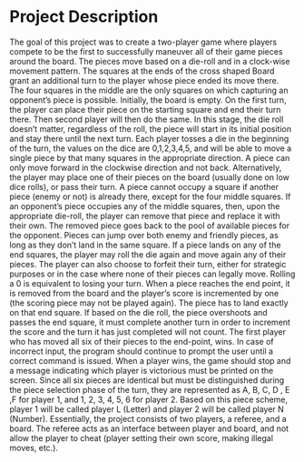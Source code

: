 # Project Description

The goal of this project was to create a two-player game where players compete to be the first to successfully maneuver all of their game pieces around the board. The pieces move based on a die-roll and in a clock-wise movement pattern. The squares at the ends of the cross shaped Board grant an additional turn to the player whose piece ended its move there. The four squares in the middle are the only squares on which capturing an opponent’s
piece is possible. Initially, the board is empty. On the first turn, the player can place their piece on the starting square and end their turn there. Then second player will then do the same. In this stage, the die roll doesn’t matter, regardless of the roll, the piece will start in its initial position and stay there until the next turn. Each player tosses a die in the beginning of the turn, the values on the dice are 0,1,2,3,4,5, and will be able to move a single piece by that many squares in the appropriate direction. A piece can only move forward in the clockwise direction and not back. Alternatively, the player may place one of their pieces on the board (usually done on low dice rolls), or pass their turn. A piece cannot occupy a square if another piece (enemy or not) is already there, except for the four middle squares. If an opponent’s piece occupies any of the middle squares, then, upon the appropriate die-roll, the player can remove that piece and replace it with their own. The removed piece goes back to the pool of available pieces for the opponent. Pieces can jump over both enemy and friendly pieces, as long as they don’t land in the same square. If a piece lands on any of the end squares, the player may roll the die again and move again any of their pieces. The player can also choose to forfeit their turn, either for strategic purposes or in the case where none of their pieces can legally move. Rolling a 0 is equivalent to losing your turn. When a piece reaches the end point, it is removed from the board and the player’s score is incremented by one (the scoring piece may not be played again). The piece has to land exactly on that end square. If based on the die roll, the piece overshoots and passes the end square, it must complete another turn in order to increment the score and the turn it has just completed will not count. The first player who has moved all six of their pieces to the end-point, wins. In case of incorrect input, the program should continue to prompt the user until a correct command is issued. When a player wins, the game should stop and a message indicating which player is victorious must be printed on the screen. Since all six pieces are identical but must be distinguished during the piece selection phase of the turn, they are represented as A, B, C, D , E ,F for player 1, and 1, 2, 3, 4, 5, 6 for player 2. Based on this piece scheme, player 1 will be called player L (Letter) and player 2 will be called player N (Number). Essentially, the project consists of two players, a referee, and a board. The referee acts as an interface between player and board, and not allow the player to cheat (player setting their own score, making illegal moves, etc.). 

